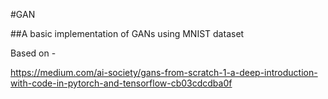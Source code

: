 #GAN

##A basic implementation of GANs using MNIST dataset

Based on - 

https://medium.com/ai-society/gans-from-scratch-1-a-deep-introduction-with-code-in-pytorch-and-tensorflow-cb03cdcdba0f